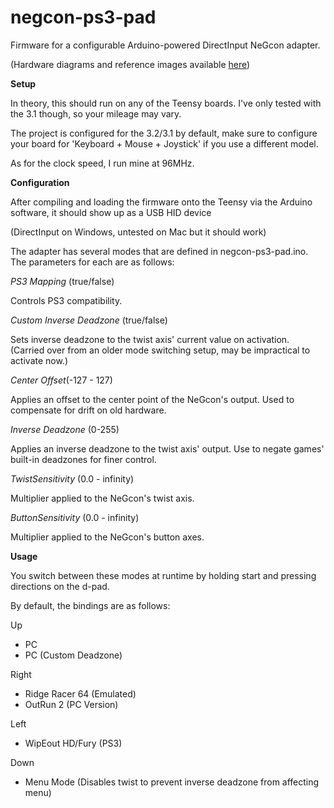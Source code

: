 # negcon-ps3-pad

Firmware for a configurable Arduino-powered DirectInput NeGcon adapter.

(Hardware diagrams and reference images available [here](http://imgur.com/a/RzTdb))

**Setup**

In theory, this should run on any of the Teensy boards. I've only tested with the 3.1 though, so your mileage may vary.

The project is configured for the 3.2/3.1 by default, make sure to configure your board for 'Keyboard + Mouse + Joystick' if you use a different model.

As for the clock speed, I run mine at 96MHz.

**Configuration**

After compiling and loading the firmware onto the Teensy via the Arduino software, it should show up as a USB HID device

(DirectInput on Windows, untested on Mac but it should work)


The adapter has several modes that are defined in negcon-ps3-pad.ino. The parameters for each are as follows:

_PS3 Mapping_ (true/false)

Controls PS3 compatibility.

_Custom Inverse Deadzone_ (true/false)

Sets inverse deadzone to the twist axis' current value on activation. (Carried over from an older mode switching setup, may be impractical to activate now.)

_Center Offset_(-127 - 127)

Applies an offset to the center point of the NeGcon's output. Used to compensate for drift on old hardware.

_Inverse Deadzone_ (0-255)

Applies an inverse deadzone to the twist axis' output. Use to negate games' built-in deadzones for finer control.

_TwistSensitivity_ (0.0 - infinity)

Multiplier applied to the NeGcon's twist axis.

_ButtonSensitivity_ (0.0 - infinity)

Multiplier applied to the NeGcon's button axes.

**Usage**

You switch between these modes at runtime by holding start and pressing directions on the d-pad.

By default, the bindings are as follows:

Up
* PC
* PC (Custom Deadzone)

Right
* Ridge Racer 64 (Emulated)
* OutRun 2 (PC Version)

Left
* WipEout HD/Fury (PS3)

Down
* Menu Mode (Disables twist to prevent inverse deadzone from affecting menu)

